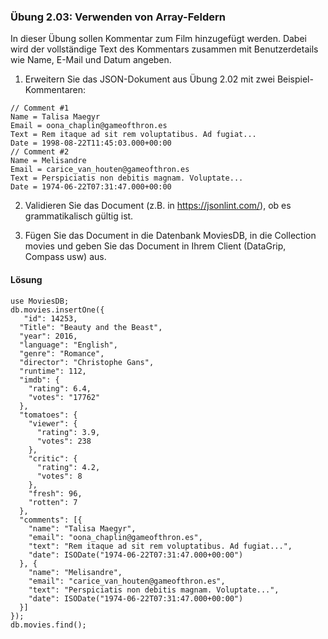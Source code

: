 ### Übung 2.03: Verwenden von Array-Feldern
In dieser Übung sollen Kommentar zum Film hinzugefügt werden. Dabei wird der vollständige Text des Kommentars 
zusammen mit Benutzerdetails wie Name, E-Mail und Datum angeben. 

1. Erweitern Sie das JSON-Dokument aus Übung 2.02 mit zwei Beispiel-Kommentaren:
```
// Comment #1
Name = Talisa Maegyr
Email = oona_chaplin@gameofthron.es
Text = Rem itaque ad sit rem voluptatibus. Ad fugiat...
Date = 1998-08-22T11:45:03.000+00:00
// Comment #2
Name = Melisandre
Email = carice_van_houten@gameofthron.es
Text = Perspiciatis non debitis magnam. Voluptate...
Date = 1974-06-22T07:31:47.000+00:00
```
2. Validieren Sie das Document (z.B. in  https://jsonlint.com/),
ob es grammatikalisch gültig ist.

3. Fügen Sie das Document in die Datenbank MoviesDB, in die Collection movies und
geben Sie das Document in Ihrem Client (DataGrip, Compass usw) aus.


#### Lösung

```
use MoviesDB;
db.movies.insertOne({
   "id": 14253,
  "Title": "Beauty and the Beast",
  "year": 2016,
  "language": "English",
  "genre": "Romance",
  "director": "Christophe Gans",
  "runtime": 112,
  "imdb": {
    "rating": 6.4,
    "votes": "17762"
  },
  "tomatoes": {
    "viewer": {
      "rating": 3.9,
      "votes": 238
    },
    "critic": {
      "rating": 4.2,
      "votes": 8
    },
    "fresh": 96,
    "rotten": 7
  },
  "comments": [{
    "name": "Talisa Maegyr",
    "email": "oona_chaplin@gameofthron.es",
    "text": "Rem itaque ad sit rem voluptatibus. Ad fugiat...",
    "date": ISODate("1974-06-22T07:31:47.000+00:00")
  }, {
    "name": "Melisandre",
    "email": "carice_van_houten@gameofthron.es",
    "text": "Perspiciatis non debitis magnam. Voluptate...",
    "date": ISODate("1974-06-22T07:31:47.000+00:00")
  }]
});
db.movies.find();
```
